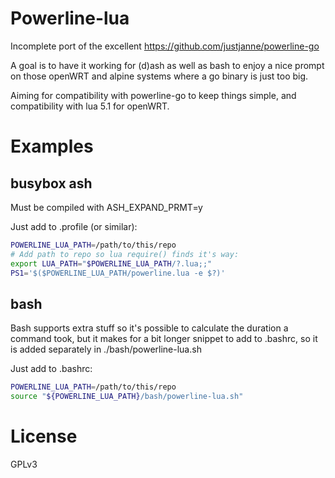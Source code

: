 # Powerline-lua

Incomplete port of the excellent https://github.com/justjanne/powerline-go


A goal is to have it working for (d)ash as well as bash to enjoy a nice prompt on those openWRT and alpine systems where a go binary is just too big.

Aiming for compatibility with powerline-go to keep things simple, and compatibility with lua 5.1 for openWRT.


# Examples

## busybox ash

Must be compiled with ASH_EXPAND_PRMT=y

Just add to .profile (or similar):
```sh
POWERLINE_LUA_PATH=/path/to/this/repo
# Add path to repo so lua require() finds it's way:
export LUA_PATH="$POWERLINE_LUA_PATH/?.lua;;"
PS1='$($POWERLINE_LUA_PATH/powerline.lua -e $?)'
```

## bash

Bash supports extra stuff so it's possible to calculate the duration a command took, but it makes for a bit longer snippet to add to .bashrc, so it is added separately in ./bash/powerline-lua.sh

Just add to .bashrc:
```sh
POWERLINE_LUA_PATH=/path/to/this/repo
source "${POWERLINE_LUA_PATH}/bash/powerline-lua.sh"
```

# License

GPLv3
